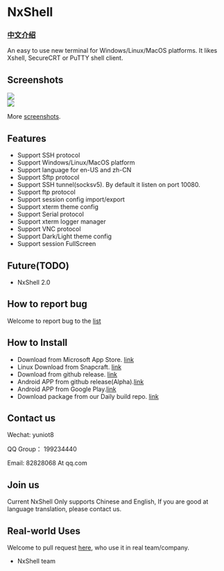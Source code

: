# NxShell
### [中文介绍](https://github.com/nxshell/nxshell/blob/main/README-zh.md)

An easy to use new terminal for Windows/Linux/MacOS platforms. It likes Xshell, SecureCRT or PuTTY shell client.

## Screenshots

<div align="center">
  <div style="display: flex;justify-content: space-between;">
    <img src="https://raw.githubusercontent.com/nxshell/nxshell/main/screenshots/mac.png" />
  </div>
  <div style="display: flex;justify-content: space-between;">
    <img src="https://raw.githubusercontent.com/nxshell/nxshell/main/screenshots/windows.jpg" />
  </div>
</div>

More [screenshots](https://github.com/nxshell/nxshell/tree/main/screenshots).

## Features

- Support SSH protocol
- Support Windows/Linux/MacOS platform
- Support language for en-US and zh-CN
- Support Sftp protocol
- Support SSH tunnel(socksv5). By default it listen on port 10080.
- Support ftp protocol
- Support session config import/export
- Support xterm theme config
- Support Serial protocol
- Support xterm logger manager
- Support VNC protocol
- Support Dark/Light theme config
- Support session FullScreen
 
## Future(TODO)

- NxShell 2.0

## How to report bug

Welcome to report bug to the [list](https://github.com/nxshell/nxshell/issues)

## How to Install
 * Download from Microsoft App Store. [link](https://www.microsoft.com/store/apps/9N0NP4JJ192W)
 * Linux Download from Snapcraft. [link](https://snapcraft.io/nxshell)
 * Download from github release. [link](https://github.com/nxshell/nxshell/releases)
 * Android APP from github release(Alpha).[link](https://github.com/nxshell/nxshell-mobile/releases)
 * Android APP from Google Play.[link](https://play.google.com/store/apps/details?id=com.nxshell.nxshell)
 * Download package from our Daily build repo. [link](http://106.15.238.81:52080/)

## Contact us

Wechat: yuniot8

QQ Group： 199234440

Email: 82828068 At qq.com

## Join us
Current NxShell Only supports Chinese and English, If you are good at language translation, please contact us.

## Real-world Uses
Welcome to pull request [here](https://github.com/nxshell/nxshell/pulls), who use it in real team/company.
 - NxShell team

<!--
**nxshell/nxshell** is a ✨ _special_ ✨ repository because its `README.md` (this file) appears on your GitHub profile.

Here are some ideas to get you started:

- 🔭 I’m currently working on ...
- 🌱 I’m currently learning ...
- 👯 I’m looking to collaborate on ...
- 🤔 I’m looking for help with ...
- 💬 Ask me about ...
- 📫 How to reach me: ...
- 😄 Pronouns: ...
- ⚡ Fun fact: ...
-->
